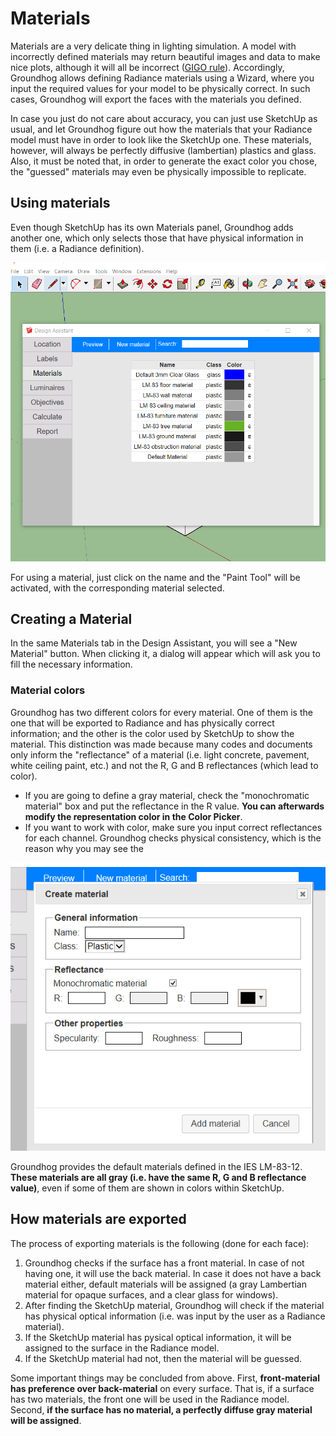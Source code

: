 # Materials

Materials are a very delicate thing in lighting simulation. A model with incorrectly defined materials may return beautiful images and data to make nice plots, although it will all be incorrect \([GIGO rule](http://en.wikipedia.org/wiki/Garbage_in,_garbage_out)\). Accordingly, Groundhog allows defining Radiance materials using a Wizard, where you input the required values for your model to be physically correct. In such cases, Groundhog will export the faces with the materials you defined.

In case you just do not care about accuracy, you can just use SketchUp as usual, and let Groundhog figure out how the materials that your Radiance model must have in order to look like the SketchUp one. These materials, however, will always be perfectly diffusive \(lambertian\) plastics and glass. Also, it must be noted that, in order to generate the exact color you chose, the "guessed" materials may even be physically impossible to replicate.

## Using materials

Even though SketchUp has its own Materials panel, Groundhog adds another one, which only selects those that have physical information in them \(i.e. a Radiance definition\).

![](../.gitbook/assets/materialspanel.PNG)

For using a material, just click on the name and the "Paint Tool" will be activated, with the corresponding material selected.

## Creating a Material

In the same Materials tab in the Design Assistant, you will see a "New Material" button. When clicking it, a dialog will appear which will ask you to fill the necessary information.

### Material colors

Groundhog has two different colors for every material. One of them is the one that will be exported to Radiance and has physically correct information; and the other is the color used by SketchUp to show the material. This distinction was made because many codes and documents only inform the "reflectance" of a material \(i.e. light concrete, pavement, white ceiling paint, etc.\) and not the R, G and B reflectances \(which lead to color\).

* If you are going to define a gray material, check the "monochromatic material" box and put the reflectance in the R value. **You can afterwards modify the representation color in the Color Picker**.
* If you want to work with color, make sure you input correct reflectances for each channel. Groundhog checks physical consistency, which is the reason why you may see the 

![](../.gitbook/assets/creatematerial.PNG)

Groundhog provides the default materials defined in the IES LM-83-12. **These materials are all gray \(i.e. have the same R, G and B reflectance value\)**, even if some of them are shown in colors within SketchUp.

## How materials are exported

The process of exporting materials is the following \(done for each face\):

1. Groundhog checks if the surface has a front material. In case of not having one, it will use the back material. In case it does not have a back material either, default materials will be assigned \(a gray Lambertian material for opaque surfaces, and a clear glass for windows\).
2. After finding the SketchUp material, Groundhog will check if the material has physical optical information \(i.e. was input by the user as a Radiance material\).
3. If the SketchUp material has pysical optical information, it will be assigned to the surface in the Radiance model.
4. If the SketchUp material had not, then the material will be guessed.

Some important things may be concluded from above. First, **front-material has preference over back-material** on every surface. That is, if a surface has two materials, the front one will be used in the Radiance model. Second, **if the surface has no material, a perfectly diffuse gray material will be assigned**.

